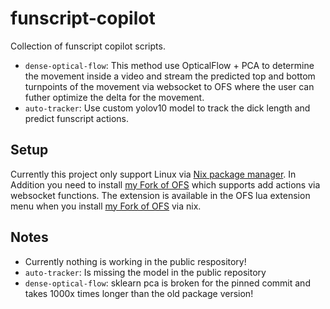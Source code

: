 # funscript-copilot

Collection of funscript copilot scripts.

- `dense-optical-flow`: This method use OpticalFlow + PCA to determine the movement inside a video and stream the predicted top and bottom turnpoints of the movement via websocket to OFS where the user can futher optimize the delta for the movement.
- `auto-tracker`: Use custom yolov10 model to track the dick length and predict funscript actions.

## Setup

Currently this project only support Linux via [Nix package manager](https://nixos.org/download.html). In Addition you need to install [my Fork of OFS](https://github.com/michael-mueller-git/OFS) which supports add actions via websocket functions. The extension is available in the OFS lua extension menu when you install [my Fork of OFS](https://github.com/michael-mueller-git/OFS) via nix.

## Notes

- Currently nothing is working in the public respository!
- `auto-tracker`: Is missing the model in the public repository
- `dense-optical-flow`: sklearn pca is broken for the pinned commit and takes 1000x times longer than the old package version!
